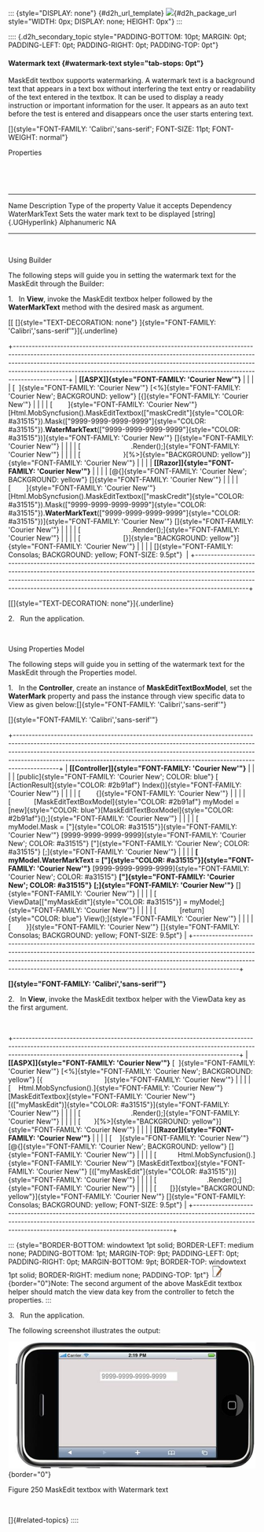 ::: {style="DISPLAY: none"}
[](ms-xhelp:///?Id=d2h_url_template){#d2h_url_template} ![](!package_url!){#d2h_package_url style="WIDTH: 0px; DISPLAY: none; HEIGHT: 0px"}
:::

:::: {.d2h_secondary_topic style="PADDING-BOTTOM: 10pt; MARGIN: 0pt; PADDING-LEFT: 0pt; PADDING-RIGHT: 0pt; PADDING-TOP: 0pt"}
#### Watermark text {#watermark-text style="tab-stops: 0pt"}

MaskEdit textbox supports watermarking. A watermark text is a background text that appears in a text box without interfering the text entry or readability of the text entered in the textbox. It can be used to display a ready instruction or important information for the user. It appears as an auto text before the test is entered and disappears once the user starts entering text.

[]{style="FONT-FAMILY: 'Calibri','sans-serif'; FONT-SIZE: 11pt; FONT-WEIGHT: normal"} 

Properties

 

 

  --------------- ------------------------------------------ ------------------------ ------------------ ------------
  Name            Description                                Type of the property     Value it accepts   Dependency
  WaterMarkText   Sets the water mark text to be displayed   [string]{.UGHyperlink}   Alphanumeric       NA
  --------------- ------------------------------------------ ------------------------ ------------------ ------------

 

Using Builder

The following steps will guide you in setting the watermark text for the MaskEdit through the Builder:

1.   In **View**, invoke the MaskEdit textbox helper followed by the **WaterMarkText** method with the desired mask as argument.

[[ []{style="TEXT-DECORATION: none"} ]{style="FONT-FAMILY: 'Calibri','sans-serif'"}]{.underline}  

+-----------------------------------------------------------------------------------------------------------------------------------------------------------------------------------------------------------------------------------------------------------------------------------------------------------------------------------------+
| **[\[ASPX\]]{style="FONT-FAMILY: 'Courier New'"}**                                                                                                                                                                                                                                                                                      |
|                                                                                                                                                                                                                                                                                                                                         |
| [  ]{style="FONT-FAMILY: 'Courier New'"} [\<%]{style="FONT-FAMILY: 'Courier New'; BACKGROUND: yellow"} [{]{style="FONT-FAMILY: 'Courier New'"}                                                                                                                                                                                          |
|                                                                                                                                                                                                                                                                                                                                         |
| [        ]{style="FONT-FAMILY: 'Courier New'"} [Html.MobSyncfusion().MaskEditTextbox([\"maskCredit\"]{style="COLOR: #a31515"}).Mask([\"9999-9999-9999-9999\"]{style="COLOR: #a31515"}).**WaterMarkText**([\"9999-9999-9999-9999\"]{style="COLOR: #a31515"})]{style="FONT-FAMILY: 'Courier New'"} []{style="FONT-FAMILY: 'Courier New'"} |
|                                                                                                                                                                                                                                                                                                                                         |
| [                          .Render();]{style="FONT-FAMILY: 'Courier New'"}                                                                                                                                                                                                                                                              |
|                                                                                                                                                                                                                                                                                                                                         |
| [                      }[%\>]{style="BACKGROUND: yellow"}]{style="FONT-FAMILY: 'Courier New'"}                                                                                                                                                                                                                                          |
|                                                                                                                                                                                                                                                                                                                                         |
| **[\[Razor\]]{style="FONT-FAMILY: 'Courier New'"}**                                                                                                                                                                                                                                                                                     |
|                                                                                                                                                                                                                                                                                                                                         |
| [\@{]{style="FONT-FAMILY: 'Courier New'; BACKGROUND: yellow"} []{style="FONT-FAMILY: 'Courier New'"}                                                                                                                                                                                                                                    |
|                                                                                                                                                                                                                                                                                                                                         |
| [        ]{style="FONT-FAMILY: 'Courier New'"} [Html.MobSyncfusion().MaskEditTextbox([\"maskCredit\"]{style="COLOR: #a31515"}).Mask([\"9999-9999-9999-9999\"]{style="COLOR: #a31515"}).**WaterMarkText**([\"9999-9999-9999-9999\"]{style="COLOR: #a31515"})]{style="FONT-FAMILY: 'Courier New'"} []{style="FONT-FAMILY: 'Courier New'"} |
|                                                                                                                                                                                                                                                                                                                                         |
| [                          .Render();]{style="FONT-FAMILY: 'Courier New'"}                                                                                                                                                                                                                                                              |
|                                                                                                                                                                                                                                                                                                                                         |
| [                      [}]{style="BACKGROUND: yellow"}]{style="FONT-FAMILY: 'Courier New'"}                                                                                                                                                                                                                                             |
|                                                                                                                                                                                                                                                                                                                                         |
| []{style="FONT-FAMILY: Consolas; BACKGROUND: yellow; FONT-SIZE: 9.5pt"}                                                                                                                                                                                                                                                                 |
+-----------------------------------------------------------------------------------------------------------------------------------------------------------------------------------------------------------------------------------------------------------------------------------------------------------------------------------------+

[[]{style="TEXT-DECORATION: none"}]{.underline}  

2.   Run the application.

 

Using Properties Model

The following steps will guide you in setting of the watermark text for the MaskEdit through the Properties model.

1.   In the **Controller**, create an instance of **MaskEditTextBoxModel**, set the **WaterMark** property and pass the instance through view specific data to View as given below:[]{style="FONT-FAMILY: 'Calibri','sans-serif'"}

[]{style="FONT-FAMILY: 'Calibri','sans-serif'"} 

+--------------------------------------------------------------------------------------------------------------------------------------------------------------------------------------------------------------------------------------------------------------------------------------------------------------------------------------+
| **[\[Controller\]]{style="FONT-FAMILY: 'Courier New'"}**                                                                                                                                                                                                                                                                             |
|                                                                                                                                                                                                                                                                                                                                      |
| [public]{style="FONT-FAMILY: 'Courier New'; COLOR: blue"} [ [ActionResult]{style="COLOR: #2b91af"} Index()]{style="FONT-FAMILY: 'Courier New'"}                                                                                                                                                                                      |
|                                                                                                                                                                                                                                                                                                                                      |
| [        {]{style="FONT-FAMILY: 'Courier New'"}                                                                                                                                                                                                                                                                                      |
|                                                                                                                                                                                                                                                                                                                                      |
| [            [MaskEditTextBoxModel]{style="COLOR: #2b91af"} myModel = [new]{style="COLOR: blue"}[MaskEditTextBoxModel]{style="COLOR: #2b91af"}();]{style="FONT-FAMILY: 'Courier New'"}                                                                                                                                               |
|                                                                                                                                                                                                                                                                                                                                      |
| [            myModel.Mask = [\"]{style="COLOR: #a31515"}]{style="FONT-FAMILY: 'Courier New'"} [9999-9999-9999-9999]{style="FONT-FAMILY: 'Courier New'; COLOR: #a31515"} [\"]{style="FONT-FAMILY: 'Courier New'; COLOR: #a31515"} [;]{style="FONT-FAMILY: 'Courier New'"}                                                             |
|                                                                                                                                                                                                                                                                                                                                      |
| **[            myModel.WaterMarkText = [\"]{style="COLOR: #a31515"}]{style="FONT-FAMILY: 'Courier New'"}** [9999-9999-9999-9999]{style="FONT-FAMILY: 'Courier New'; COLOR: #a31515"} **[\"]{style="FONT-FAMILY: 'Courier New'; COLOR: #a31515"}** **[;]{style="FONT-FAMILY: 'Courier New'"}** []{style="FONT-FAMILY: 'Courier New'"} |
|                                                                                                                                                                                                                                                                                                                                      |
| [            ViewData\[[\"myMaskEdit\"]{style="COLOR: #a31515"}\] = myModel;]{style="FONT-FAMILY: 'Courier New'"}                                                                                                                                                                                                                    |
|                                                                                                                                                                                                                                                                                                                                      |
| [            [return]{style="COLOR: blue"} View();]{style="FONT-FAMILY: 'Courier New'"}                                                                                                                                                                                                                                              |
|                                                                                                                                                                                                                                                                                                                                      |
| [        }]{style="FONT-FAMILY: 'Courier New'"} []{style="FONT-FAMILY: Consolas; BACKGROUND: yellow; FONT-SIZE: 9.5pt"}                                                                                                                                                                                                              |
+--------------------------------------------------------------------------------------------------------------------------------------------------------------------------------------------------------------------------------------------------------------------------------------------------------------------------------------+

**[]{style="FONT-FAMILY: 'Calibri','sans-serif'"}**  

2.   In **View**, invoke the MaskEdit textbox helper with the ViewData key as the first argument.

 

+-----------------------------------------------------------------------------------------------------------------------------------------------------------------------------------------------------------------------------------+
| **[\[ASPX\]]{style="FONT-FAMILY: 'Courier New'"}** [  ]{style="FONT-FAMILY: 'Courier New'"} [\<%]{style="FONT-FAMILY: 'Courier New'; BACKGROUND: yellow"} [{                                ]{style="FONT-FAMILY: 'Courier New'"} |
|                                                                                                                                                                                                                                   |
| [    Html.MobSyncfusion().]{style="FONT-FAMILY: 'Courier New'"} [MaskEditTextbox]{style="FONT-FAMILY: 'Courier New'"} [([\"myMaskEdit\")]{style="COLOR: #a31515"}]{style="FONT-FAMILY: 'Courier New'"}                            |
|                                                                                                                                                                                                                                   |
| [                          .Render();]{style="FONT-FAMILY: 'Courier New'"}                                                                                                                                                        |
|                                                                                                                                                                                                                                   |
| [       }[%\>]{style="BACKGROUND: yellow"}]{style="FONT-FAMILY: 'Courier New'"}                                                                                                                                                   |
|                                                                                                                                                                                                                                   |
| **[\[Razor\]]{style="FONT-FAMILY: 'Courier New'"}**                                                                                                                                                                               |
|                                                                                                                                                                                                                                   |
| [    ]{style="FONT-FAMILY: 'Courier New'"} [\@{]{style="FONT-FAMILY: 'Courier New'; BACKGROUND: yellow"} []{style="FONT-FAMILY: 'Courier New'"}                                                                                   |
|                                                                                                                                                                                                                                   |
| [           Html.MobSyncfusion().]{style="FONT-FAMILY: 'Courier New'"} [MaskEditTextbox]{style="FONT-FAMILY: 'Courier New'"} [([\"myMaskEdit\"]{style="COLOR: #a31515"})]{style="FONT-FAMILY: 'Courier New'"}                     |
|                                                                                                                                                                                                                                   |
| [                          .Render();]{style="FONT-FAMILY: 'Courier New'"}                                                                                                                                                        |
|                                                                                                                                                                                                                                   |
| [       [}]{style="BACKGROUND: yellow"}]{style="FONT-FAMILY: 'Courier New'"} []{style="FONT-FAMILY: Consolas; BACKGROUND: yellow; FONT-SIZE: 9.5pt"}                                                                              |
+-----------------------------------------------------------------------------------------------------------------------------------------------------------------------------------------------------------------------------------+

::: {style="BORDER-BOTTOM: windowtext 1pt solid; BORDER-LEFT: medium none; PADDING-BOTTOM: 1pt; MARGIN-TOP: 9pt; PADDING-LEFT: 0pt; PADDING-RIGHT: 0pt; MARGIN-BOTTOM: 9pt; BORDER-TOP: windowtext 1pt solid; BORDER-RIGHT: medium none; PADDING-TOP: 1pt"}
![](ImagesExt/image103_4.jpg){border="0"}Note: The second argument of the above MaskEdit textbox helper should match the view data key from the controller to fetch the properties.
:::

3.   Run the application.

The following screenshot illustrates the output:

![](ImagesExt/image103_149.jpg){border="0"}

Figure 250 MaskEdit textbox with Watermark text

 

[]{#related-topics}
::::
